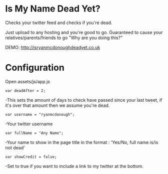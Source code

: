 Is My Name Dead Yet?
=============

Checks your twitter feed and checks if you're dead.

Just upload to any hosting and you're good to go. Guaranteed to cause your relatives/parents/friends to go "Why are you doing this?"

DEMO: http://isryanmcdonoughdeadyet.co.uk

Configuration
=============

Open assets/js/app.js

  	var deadAfter = 2;  
  
  -This sets the amount of days to check have passed since your last tweet, if it's over that amount then we assume you're dead.

	var username = "ryanmcdonough"; 

  -Your twitter username

	var fullName = "Any Name";

  -Your name to show in the page title in the format : 'Yes/No, full name is/is not dead'

	var showCredit = false;

  -Set to true if you want to include a link to my twitter at the bottom.

